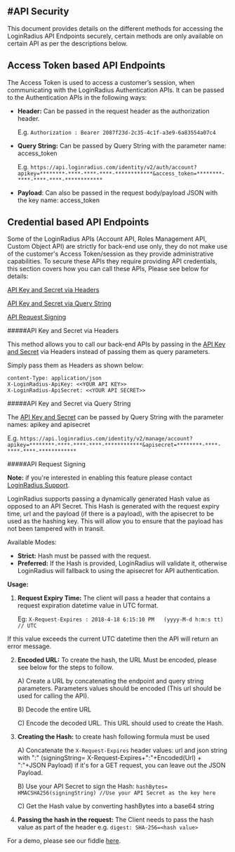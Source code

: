 #API Security
---

This document provides details on the different methods for accessing the LoginRadius API Endpoints securely, certain methods are only available on certain API as per the descriptions below.


## Access Token based API Endpoints 

The Access Token is used to access a customer’s session, when communicating with the LoginRadius Authentication APIs. It can be passed to the Authentication APIs in the following ways:

   - **Header:** Can be passed in the request header as the authorization header.

       E.g.  `Authorization : Bearer 2087f23d-2c35-4c1f-a3e9-6a83554a07c4`
       
   - **Query String:** Can be passed by Query String with the parameter name: access_token  

       E.g. `https://api.loginradius.com/identity/v2/auth/account?apikey=********-****-****-****-************&access_token=********-****-****-****-************`

   - **Payload**: Can also be passed in the request body/payload JSON with the key name: access_token


## Credential based API Endpoints 

Some of the LoginRadius APIs (Account API, Roles Management API, Custom Object API) are strictly for back-end use only, they do not make use of the customer's Access Token/session as they provide administrative capabilities. To secure these APIs they require providing API credentials, this section covers how you can call these APIs, Please see below for details:


[API Key and Secret via Headers](#api-key-and-secret-via-headers)

[API Key and Secret via Query String](#api-key-and-secret-via-query-string)

[API Request Signing](#api-request-signing)


#####API Key and Secret via Headers

This method allows you to call our back-end APIs by passing in the [API Key and Secret](/account/get-api-key-and-secret) via Headers instead of passing them as query parameters.

Simply pass them as Headers as shown below:

```
content-Type: application/json
X-LoginRadius-ApiKey: <<YOUR API KEY>>
X-LoginRadius-ApiSecret: <<YOUR API SECRET>>
```

#####API Key and Secret via Query String

The [API Key and Secret](/account/get-api-key-and-secret) can be passed by Query String with the parameter names: apikey and apisecret

E.g. `https://api.loginradius.com/identity/v2/manage/account?apikey=********-****-****-****-************&apisecret=********-****-****-****-************`


#####API Request Signing

**Note:** if you're interested in enabling this feature please contact [LoginRadius Support](https://secure.loginradius.com/support/support-tickets).

LoginRadius supports passing a dynamically generated Hash value as opposed to an API Secret. This Hash is generated with the request expiry time, url and the payload (if there is a payload), with the apisecret to be used as the hashing key. This will allow you to ensure that the payload has not been tampered with in transit.

Available Modes:

   - **Strict:** Hash must be passed with the request.
   - **Preferred:** If the Hash is provided, LoginRadius will validate it, otherwise LoginRadius will fallback to using the apisecret for API authentication.


**Usage:**

1. **Request Expiry Time:** The client will pass a header that contains a request expiration datetime value in UTC format.

	Eg: `X-Request-Expires : 2018-4-18 6:15:10 PM   (yyyy-M-d h:m:s tt) // UTC`

 If this value exceeds the current UTC datetime then the API will return an error message.

2. **Encoded URL:** To create the hash, the URL Must be encoded, please see below for the steps to follow.

      A) Create a URL by concatenating the endpoint and query string parameters. Parameters values should be encoded (This url should be used for calling the API).

      B) Decode the entire URL

      C) Encode the decoded URL. This URL should used to create the Hash.

3. **Creating the Hash:** to create hash following formula must be used

      A) Concatenate the `X-Request-Expires` header values: url and json string with ":" (signingString= X-Request-Expires+":"+Encoded(Url) + ":"+JSON Payload) if it's for a GET request, you can leave out the JSON Payload.

      B) Use your API Secret to sign the Hash: `hashBytes= HMACSHA256(signingString) //Use your API Secret as the key here`

      C) Get the Hash value by converting hashBytes into a base64 string

4.  **Passing the hash in the request:** The Client needs to pass the hash value as part of the header e.g. `digest: SHA-256=<hash value>`


For a demo, please see our fiddle [here](https://dotnetfiddle.net/oKiqCR).
